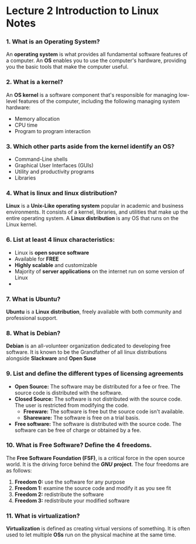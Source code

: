 # Lecture 2 Introduction to Linux Notes 

### 1. What is an Operating System?
An **operating system** is what provides all fundamental software features of a computer. An **OS** enables you to use the computer's hardware, providing you the basic tools that make the  computer useful.

### 2. What is a kernel?
An **OS kernel** is a software component that's responsible for managing low-level features of the computer, including the following managing system hardware:
- Memory allocation
- CPU time
- Program to program interaction

### 3. Which other parts aside from the kernel identify an OS?
- Command-Line shells
- Graphical User Interfaces (GUIs)
- Utility and productivity programs
- Libraries

### 4. What is linux and linux distribution?
**Linux** is a **Unix-Like operating system** popular in academic and business environments. It consists of a kernel, libraries, and utilities that make up the entire operating system. A **Linux distribution** is any OS that runs on the Linux kernel. 

### 6. List at least 4 linux characteristics:
- Linux is **open source software**
- Available for **FREE**
- **Highly scalable** and customizable
- Majority of **server applications** on the internet run on some version of Linux
- 
### 7. What is Ubuntu?
**Ubuntu** is a **Linux distribution**, freely available with both community and professional support.

### 8. What is Debian?
**Debian** is an all-volunteer organization dedicated to developing free software. It is known to be the Grandfather of all linux distributions alongside **Slackware** and **Open Suse**

### 9. List and define the different types of licensing agreements
- **Open Source:** The software may be distributed for a fee or free. The source code is distributed with the software.
- **Closed Source:** The software is not distributed with the source code. The user is restricted from modifying the code.
    - **Freeware:** The software is free but the source code isn't available.
    - **Shareware:** The software is free on a trial basis.
- **Free software:** The software is distributed with the source code. The software can be free of charge or obtained by a fee. 

### 10. What is Free Software? Define the 4 freedoms.
The **Free Software Foundation (FSF)**, is a critical force in the open source world. It is the driving force behind the ***GNU*** **project**.
The four freedoms are as follows:
1. **Freedom 0:** use the software for any purpose
2. **Freedom 1:** examine the source code and modify it as you see fit
3. **Freedom 2:** redistribute the software
4. **Freedom 3:** redistribute your modified software

### 11. What is virtualization?
**Virtualization** is defined as creating virtual versions of something. It is often used to let multiple **OSs** run on the physical machine at the same time.